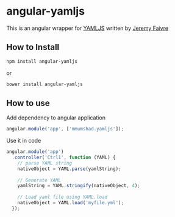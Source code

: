 # angular-yamljs

This is an angular wrapper for [YAMLJS](https://github.com/jeremyfa/yaml.js) written by [Jeremy Faivre](https://github.com/jeremyfa)


How to Install
----------

``` bash
npm install angular-yamljs
```

or 

``` bash
bower install angular-yamljs
```

How to use
----------
Add dependency to angular application

``` js
angular.module('app', ['mmumshad.yamljs']);
```

Use it in code

``` js
angular.module('app')
  .controller('Ctrl1', function (YAML) {
    // parse YAML string
    nativeObject = YAML.parse(yamlString);
    
    // Generate YAML
    yamlString = YAML.stringify(nativeObject, 4);
    
    // Load yaml file using YAML.load
    nativeObject = YAML.load('myfile.yml');
  });
```
